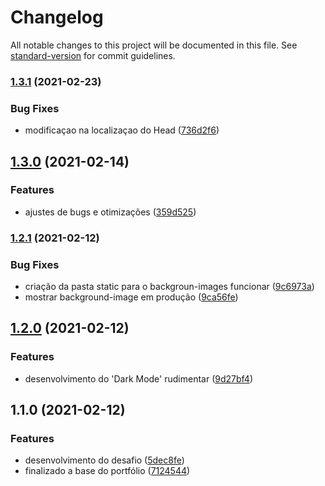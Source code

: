 # Changelog

All notable changes to this project will be documented in this file. See [standard-version](https://github.com/conventional-changelog/standard-version) for commit guidelines.

### [1.3.1](https://github.com/gspadilha/Guilherme_Padilha_JAMStackAlura/compare/v1.3.0...v1.3.1) (2021-02-23)


### Bug Fixes

* modificaçao na localizaçao do Head ([736d2f6](https://github.com/gspadilha/Guilherme_Padilha_JAMStackAlura/commit/736d2f6df7ff327c0daa1c3210021d20c396ac08))

## [1.3.0](https://github.com/gspadilha/Guilherme_Padilha_JAMStackAlura/compare/v1.2.1...v1.3.0) (2021-02-14)


### Features

* ajustes de bugs e otimizações ([359d525](https://github.com/gspadilha/Guilherme_Padilha_JAMStackAlura/commit/359d52596e93ae5a2cd25510833ea51b8c3bf62a))

### [1.2.1](https://github.com/gspadilha/Guilherme_Padilha_JAMStackAlura/compare/v1.2.0...v1.2.1) (2021-02-12)


### Bug Fixes

* criação da pasta static para o backgroun-images funcionar ([9c6973a](https://github.com/gspadilha/Guilherme_Padilha_JAMStackAlura/commit/9c6973a7f39bf22cefa64c605b43a42bb18cb2c8))
* mostrar background-image em produção ([9ca56fe](https://github.com/gspadilha/Guilherme_Padilha_JAMStackAlura/commit/9ca56fe020e446036c7bec62730989ded0f37863))

## [1.2.0](https://github.com/gspadilha/Guilherme_Padilha_JAMStackAlura/compare/v1.1.0...v1.2.0) (2021-02-12)


### Features

* desenvolvimento do 'Dark Mode' rudimentar ([9d27bf4](https://github.com/gspadilha/Guilherme_Padilha_JAMStackAlura/commit/9d27bf4b452e602857a787bc088b44caf4c4a135))

## 1.1.0 (2021-02-12)


### Features

* desenvolvimento do desafio ([5dec8fe](https://github.com/gspadilha/Guilherme_Padilha_JAMStackAlura/commit/5dec8fe4171edc70c1f9772158a2e0b4767b7d2b))
* finalizado a base do portfólio ([7124544](https://github.com/gspadilha/Guilherme_Padilha_JAMStackAlura/commit/7124544426d1c83060b0fa3b3335f809ecd22c73))
